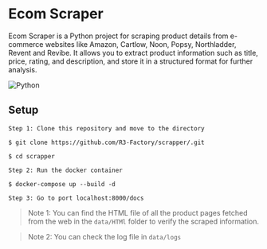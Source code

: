# Ecom Scraper

Ecom Scraper is a Python project for scraping product details from e-commerce websites like Amazon, Cartlow, Noon, Popsy, Northladder, Revent and Revibe.
It allows you to extract product information such as title, price, rating, and description, and store it in a structured format for further analysis.

![Python](https://img.shields.io/badge/python-blue.svg?style=for-the-badge&logo=python&logoColor=white)


## Setup

```
Step 1: Clone this repository and move to the directory

$ git clone https://github.com/R3-Factory/scrapper/.git

$ cd scrapper
```

```
Step 2: Run the docker container

$ docker-compose up --build -d
```

```
Step 3: Go to port localhost:8000/docs
```

> Note 1: You can find the HTML file of all the product pages fetched from the web in the `data/HTMl` folder to verify the scraped information.

> Note 2: You can check the log file in `data/logs`
